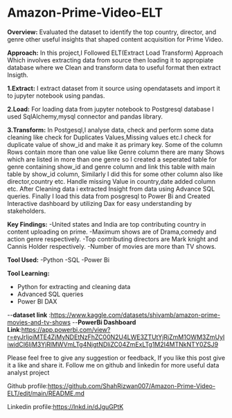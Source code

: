# Amazon-Prime-Video-ELT
**Overview:**
Evaluated the dataset to identify the top country, director, and genre other useful insights that shaped content acquisition for Prime Video.

**Approach:**
In this project,I Followed ELT(Extract Load Transform) Approach Which involves extracting data from source then loading it to appropiate database where we 
Clean and transform data to useful format then extract Insigth.

**1.Extract:**
I extract dataset from it source using opendatasets and import it to jupyter notebook using pandas.

**2.Load:**
For loading data from jupyter notebook to Postgresql database I used SqlAlchemy,mysql connector and pandas library.

**3.Transform:**
In Postgesql,I analyse data, check and perform some data cleaning like check for Duplicates Values,Missing values etc.I check for duplicate value of show_id and make it as primary key.
Some of the column Rows contain more than one value like Genre column there are many Shows which are listed in more than one genre so I created a seperated table for genre containing show_id and genre column and link this table with main table by show_id column, Similarly I did this for some other column also like director,country etc.
Handle missing Value in country,date added column etc.
After Cleaning data i extracted Insight from data using Advance SQL queries.
Finally I load this data from posgresql to Power Bi and Created Interactive dashboard by utilizing Dax for easy understanding by stakeholders.

**Key Findings:**
-United states and India are top contributing country in content uploading on prime.
-Maximum shows are of Drama,comedy and action genre respectively.
-Top contributing directors are Mark knight and Cannis Holder respectively.
-Number of movies are more than TV shows.

**Tool Used:**
-Python
-SQL
-Power Bi

**Tool Learning:**
- Python for extracting and cleaning data
- Advanced SQL queries
- Power BI DAX

--**dataset link** :https://www.kaggle.com/datasets/shivamb/amazon-prime-movies-and-tv-shows
--**PowerBi Dashboard Link**:https://app.powerbi.com/view?r=eyJrIjoiMTE4ZjMyNDEtNzFhZC00N2U4LWE3ZTUtYjRjZmM1OWM3ZmUyIiwidCI6IjM3YjRlMWVmLTg4NjgtNDliZC04ZmExLTg1M2I4MTNkNTY0ZSJ9

Please feel free to give any suggestion or feedback, If you like this post give it a like and share it.
Follow me on github and linkedin for more useful data analyst project

Github profile:https://github.com/ShahRizwan007/Amazon-Prime-Video-ELT/edit/main/README.md

Linkedin profile:https://lnkd.in/dJguGPtK
